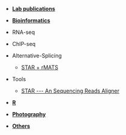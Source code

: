 * **[Lab publications](https://otnew.github.io/Blog/#/BLOG/LabPublications/LabPublications_Outline)**

* **[Bioinformatics](https://otnew.github.io/Blog/#/BLOG/Bioinformatics/Bioinformatics_Outline)**
 * RNA-seq
 * ChIP-seq
 * Alternative-Splicing
	- [STAR + rMATS](BLOG/Bioinformatics/AS/20200616_1.md)
 * Tools
	- [STAR --- An Sequencing Reads Aligner](BLOG/Bioinformatics/Tools/20200616_1.md)
  
* **[R](https://otnew.github.io/Blog/#/BLOG/R/R_Outline)**

* **[Photography](https://otnew.github.io/Blog/#/BLOG/Photography/Photography_Outline)**
  
* **[Others](https://otnew.github.io/Blog/#/BLOG/Others/Others_Outline)**

